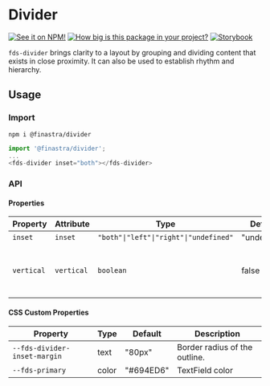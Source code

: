 # Divider

[![See it on NPM!](https://img.shields.io/npm/v/@finastra/divider?style=for-the-badge)](https://www.npmjs.com/package/@finastra/divider)
[![How big is this package in your project?](https://img.shields.io/bundlephobia/minzip/@finastra/divider?style=for-the-badge)](https://bundlephobia.com/result?p=@finastra/divider)
[![Storybook](https://shields.io/badge/-Play%20with%20this%20web%20component-2a0481?logo=storybook&style=for-the-badge)](https://finastra.github.io/finastra-design-system/?path=/story/data-display-divider--default-story)

`fds-divider` brings clarity to a layout by grouping and dividing content that exists in close proximity. It can also be used to establish rhythm and hierarchy.

## Usage

### Import

```
npm i @finastra/divider
```

```ts
import '@finastra/divider';
...
<fds-divider inset="both"></fds-divider>
```


### API
<!-- DOC -->
#### Properties

| Property   | Attribute  | Type                                   | Default     | Description                                      |
|------------|------------|----------------------------------------|-------------|--------------------------------------------------|
| `inset`    | `inset`    | `"both"\|"left"\|"right"\|"undefined"` | "undefined" | Type of inset                                    |
| `vertical` | `vertical` | `boolean`                              | false       | Displays the divider vertically instead of horizontically |

#### CSS Custom Properties

| Property                     | Type  | Default   | Description                   |
|------------------------------|-------|-----------|-------------------------------|
| `--fds-divider-inset-margin` | text  | "80px"    | Border radius of the outline. |
| `--fds-primary`              | color | "#694ED6" | TextField color               |
<!-- /DOC -->